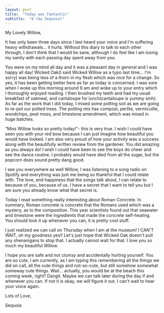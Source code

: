 ```yaml
---
layout: post
title:  "Today was Fantastic"
subtitle:  "6 (by Sequoia)"
---
```

<!--more-->
My Lovely Willow,

It has only been three days since I last heard your voice and I'm suffering heavy withdrawals... it hurts. Without this diary to talk to each other through, I don't think that I would be sane, although I do feel like I am losing my sanity with each passing day spent away from you.

You were on my mind all day and it was a pleasant day in general and I was happy all day! Wicked Oak(I said Wicked Willow as a typo last time... I'm sorry) was being less of a thorn in my flesh which was nice for a change. So yes, it has been getting better here as far as today is concerned. I was sore when I woke up this morning around 9 am and woke up to your entry which I thoroughly enjoyed reading. I then brushed my teeth and had my usual breakfast of oatmeal, and cantaloupe for lunch(cantaloupe is yummy smh). As far as the work that I did today, I mixed some potting soil as we are going to re-pot our potted trees. The potting mix has compost, perlite, vermiculite, woodchips, peat moss, and limestone amendment, which was mixed in huge batches. 

“Miss Willow looks so pretty today!"- this is very true. I wish I could have seen you with your red bow because I can just imagine how beautiful you would have looked. I am also very proud of how your activity was a success along with the beautifully written review from the gardener. You did amazing as you always do! I wish I could have been to see the boys do cheer and see the dance routine. I probably would have died from all the sugar, but the popcorn does sound pretty dang good. 

I see you everywhere as well Willow, I was listening to a song radio on Spotify and everything was just me being so thankful that I could relate with. The love, and happiness that the songs talk about, I can relate to because of you, because of us. I have a secret that I want to tell you but I am sure you already know what that secret is.

Today I read something really interesting about Roman Concrete. In summary, Roman concrete is concrete that the Romans used which was a mystery, as to the composition. This year scientists found out that seawater and limestone were the ingredients that made the concrete self-healing. You should look it up whenever you can, it is pretty cool stuff.

I just realized we can call on Thursday when I am at the museum! I CAN'T WAIT, oh my goodness yes!! Let's just hope that Wicked Oak doesn't pull any shenanigans to stop that. I actually cannot wait for that. I love you so much my beautiful Willow.

I hope you are safe and not clumsy and accidentally hurting yourself. You are so cute, I am currently, as I am typing this remembering all the things we did on call, all the cute things and not-so-cute, but still somehow somewhat someway cute things. Wait... actually, you would be at the beach this coming week, right? Dangit. Maybe we can talk later during the day if and whenever you can. If not it is okay, we will figure it out. I can't wait to hear your voice again.

Lots of Love,

Sequoia
